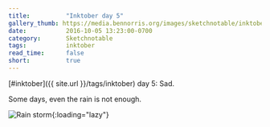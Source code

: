 ```yaml
---
title:          "Inktober day 5"
gallery_thumb: https://media.bennorris.org/images/sketchnotable/inktober-2016/inktober-day-05.jpg
date:           2016-10-05 13:23:00-0700
category:       Sketchnotable
tags:           inktober
read_time:      false
short:          true
---
```

[#inktober]({{ site.url }}/tags/inktober) day 5: Sad.

Some days, even the rain is not enough.

![Rain storm](https://media.bennorris.org/images/sketchnotable/inktober-2016/inktober-day-05.jpg){:loading="lazy"}
